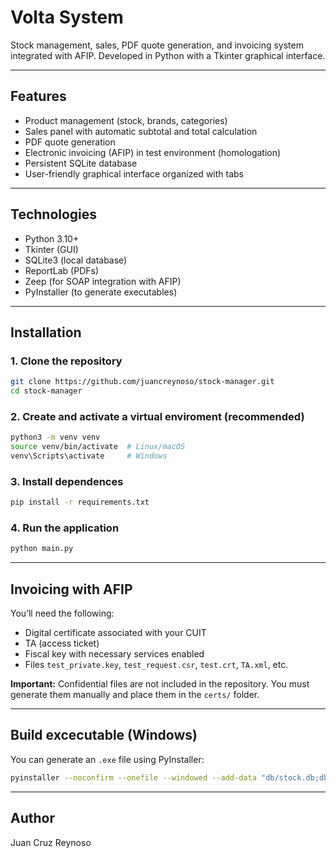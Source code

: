 # Volta System

Stock management, sales, PDF quote generation, and invoicing system integrated with AFIP. Developed in Python with a Tkinter graphical interface.

---

## Features

- Product management (stock, brands, categories)
- Sales panel with automatic subtotal and total calculation
- PDF quote generation
- Electronic invoicing (AFIP) in test environment (homologation)
- Persistent SQLite database
- User-friendly graphical interface organized with tabs

---

## Technologies

- Python 3.10+
- Tkinter (GUI)
- SQLite3 (local database)
- ReportLab (PDFs)
- Zeep (for SOAP integration with AFIP)
- PyInstaller (to generate executables)

---

## Installation

### 1. Clone the repository

```bash
git clone https://github.com/juancreynoso/stock-manager.git
cd stock-manager
```

### 2. Create and activate a virtual enviroment (recommended)

```bash
python3 -m venv venv
source venv/bin/activate  # Linux/macOS
venv\Scripts\activate     # Windows
```

### 3. Install dependences

```bash
pip install -r requirements.txt
```

### 4. Run the application

```bash
python main.py
```

---

## Invoicing with AFIP

You’ll need the following:
- Digital certificate associated with your CUIT
- TA (access ticket)
- Fiscal key with necessary services enabled
- Files `test_private.key`, `test_request.csr`, `test.crt`, `TA.xml`, etc.

**Important:** Confidential files are not included in the repository. You must generate them manually and place them in the `certs/` folder.

---

## Build excecutable (Windows)

You can generate an `.exe` file using PyInstaller:

```bash
pyinstaller --noconfirm --onefile --windowed --add-data "db/stock.db;db" main.py
```

---

## Author

Juan Cruz Reynoso
